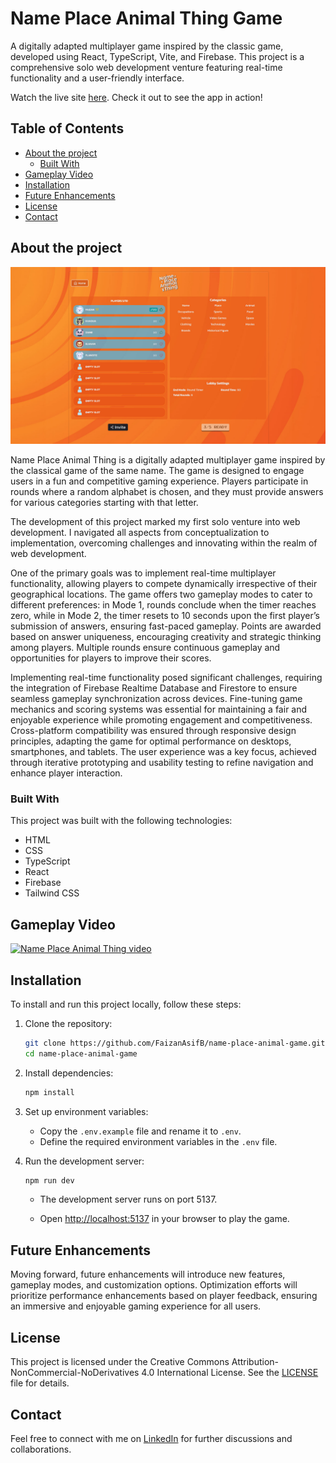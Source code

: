 # Name Place Animal Thing Game <!-- omit in toc -->

A digitally adapted multiplayer game inspired by the classic game, developed using React, TypeScript, Vite, and Firebase. This project is a comprehensive solo web development venture featuring real-time functionality and a user-friendly interface.

Watch the live site [here](https://geega-game.netlify.app/). Check it out to see the app in action!

## Table of Contents <!-- omit in toc -->

- [About the project](#about-the-project)
  - [Built With](#built-with)
- [Gameplay Video](#gameplay-video)
- [Installation](#installation)
- [Future Enhancements](#future-enhancements)
- [License](#license)
- [Contact](#contact)

## About the project

![Game Preview](https://github.com/FaizanAsifB/Portfolio/blob/main/src/content/projects/project-images/name-place-wide.jpg?raw=true)

Name Place Animal Thing is a digitally adapted multiplayer game inspired by the classical game of the same name. The game is designed to engage users in a fun and competitive gaming experience. Players participate in rounds where a random alphabet is chosen, and they must provide answers for various categories starting with that letter.

The development of this project marked my first solo venture into web development. I navigated all aspects from conceptualization to implementation, overcoming challenges and innovating within the realm of web development.

One of the primary goals was to implement real-time multiplayer functionality, allowing players to compete dynamically irrespective of their geographical locations. The game offers two gameplay modes to cater to different preferences: in Mode 1, rounds conclude when the timer reaches zero, while in Mode 2, the timer resets to 10 seconds upon the first player’s submission of answers, ensuring fast-paced gameplay. Points are awarded based on answer uniqueness, encouraging creativity and strategic thinking among players. Multiple rounds ensure continuous gameplay and opportunities for players to improve their scores.

Implementing real-time functionality posed significant challenges, requiring the integration of Firebase Realtime Database and Firestore to ensure seamless gameplay synchronization across devices. Fine-tuning game mechanics and scoring systems was essential for maintaining a fair and enjoyable experience while promoting engagement and competitiveness. Cross-platform compatibility was ensured through responsive design principles, adapting the game for optimal performance on desktops, smartphones, and tablets. The user experience was a key focus, achieved through iterative prototyping and usability testing to refine navigation and enhance player interaction.

### Built With

This project was built with the following technologies:

- HTML
- CSS
- TypeScript
- React
- Firebase
- Tailwind CSS

## Gameplay Video

[![Name Place Animal Thing video](https://img.youtube.com/vi/wouT7cCO4CE/hqdefault.jpg)](https://www.youtube.com/watch?v=wouT7cCO4CE)

## Installation

To install and run this project locally, follow these steps:

1. Clone the repository:

   ```bash
   git clone https://github.com/FaizanAsifB/name-place-animal-game.git
   cd name-place-animal-game
   ```

2. Install dependencies:

   ```bash
   npm install
   ```

3. Set up environment variables:

   - Copy the `.env.example` file and rename it to `.env`.
   - Define the required environment variables in the `.env` file.

4. Run the development server:

   ```bash
   npm run dev
   ```

   - The development server runs on port 5137.

   - Open [http://localhost:5137](http://localhost:5137) in your browser to play the game.

## Future Enhancements

Moving forward, future enhancements will introduce new features, gameplay modes, and customization options. Optimization efforts will prioritize performance enhancements based on player feedback, ensuring an immersive and enjoyable gaming experience for all users.

## License

This project is licensed under the Creative Commons Attribution-NonCommercial-NoDerivatives 4.0 International License. See the [LICENSE](LICENSE) file for details.

## Contact

Feel free to connect with me on [LinkedIn](https://linkedin.com/in/faizan-asif-butt) for further discussions and collaborations.
